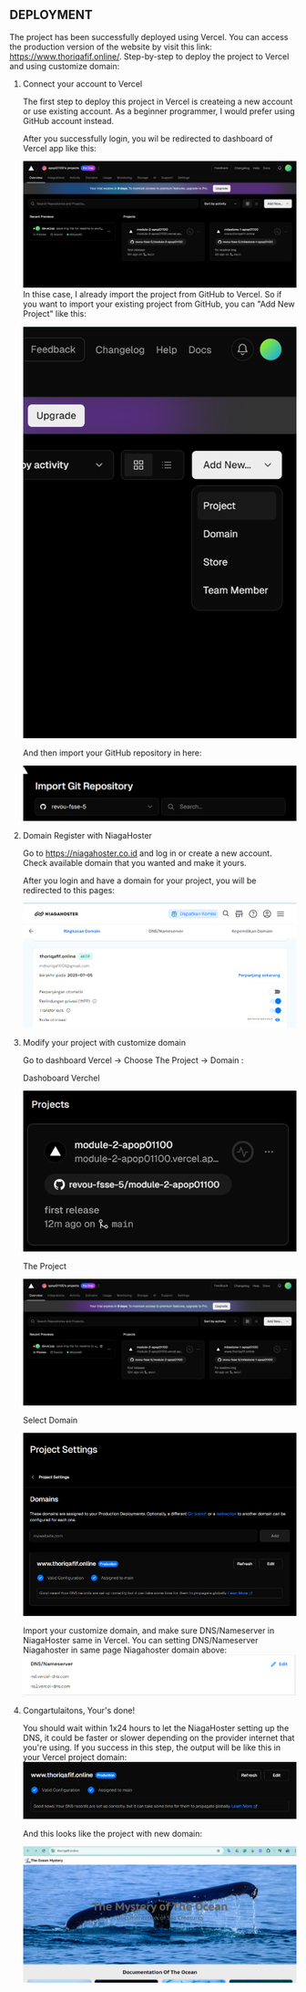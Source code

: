## DEPLOYMENT
The project has been successfully deployed using Vercel. You can access the production version of the website by visit this link: https://www.thoriqafif.online/. Step-by-step to deploy the project to Vercel and using customize domain: 

1. Connect your account to Vercel

    The first step to deploy this project in Vercel is createing a new account or use existing account. As a beginner programmer, I would prefer using GitHub account instead. 

    After you successfully login, you wil be redirected to dashboard of Vercel app like this:

    ![alt text](./src/docs/image-1.png)
    In thise case, I already import the project from GitHub to Vercel. So if you want to import your existing project from GitHub, you can "Add New Project" like this:

    ![alt text](./src/docs/image-2.png)

    And then import your GitHub repository in here:

    ![alt text](./src/docs/image-3.png)

2. Domain Register with NiagaHoster
    
    Go to https://niagahoster.co.id and log in or create a new account. Check available domain that you wanted and make it yours.

    After you login and have a domain for your project, you will be redirected to this pages:

    ![alt text](./src/docs/image-4.png)

3. Modify your project with customize domain
    
    Go to dashboard Vercel -> Choose The Project -> Domain :

    Dashoboard Verchel
   
    ![alt text](./src/docs/image-5.png)

    The Project
   
    ![alt text](./src/docs/image-6.png)

    Select Domain
   
    ![alt text](./src/docs/image-7.png)

    Import your customize domain, and make sure DNS/Nameserver in NiagaHoster same in Vercel. You can setting DNS/Nameserver Niagahoster in same page Niagahoster domain above:
    ![alt text](./src/docs/image-8.png)

5. Congartulaitons, Your's done!

    You should wait within 1x24 hours to let the NiagaHoster setting up the DNS, it could be faster or slower depending on the provider internet that you're using. If you success in this step, the output will be  like this in your Vercel project domain:
    ![alt text](./src/docs/image-9.png)

    And this looks like the project with new domain:

    ![alt text](./src/docs/image-10.png)
